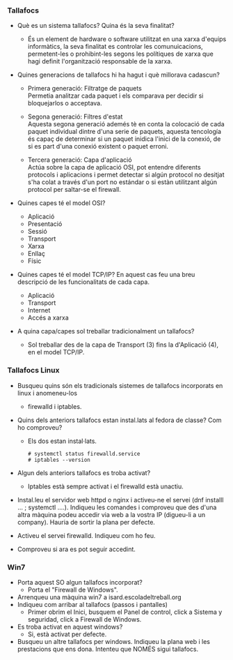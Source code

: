 ### Tallafocs
* Què es un sistema tallafocs? Quina és la seva finalitat? 
  - És un element de hardware o software utilitzat en una xarxa d'equips informàtics, la seva finalitat es controlar les comunuicacions, permetent-les o prohibint-les segons les polítiques de xarxa que hagi definit l'organització responsable de la xarxa. 

* Quines generacions de tallafocs hi ha hagut i què millorava cadascun?
  - Primera generació: Filtratge de paquets  
Permetia analitzar cada paquet i els comparava per decidir si bloquejarlos o acceptava.
  
  - Segona generació: Filtres d'estat  
Aquesta segona generació ademés tè en conta la colocació de cada paquet individual dintre d'una serie de paquets, aquesta tencología és capaç de determinar si un paquet inidica l'inici de la conexió, de si es part d'una conexió existent o paquet erroni.
  
  - Tercera generació: Capa d'aplicació  
Actúa sobre la capa de aplicació OSI, pot entendre diferents protocols i aplicacions i permet detectar si algún protocol no desitjat s'ha colat a través d'un port no estándar o si estàn utilitzant algún protocol per saltar-se el firewall.
  
  
* Quines capes té el model OSI?
  - Aplicació
  - Presentació
  - Sessió
  - Transport
  - Xarxa
  - Enllaç
  - Físic
  
* Quines capes té el model TCP/IP? En aquest cas feu una breu descripció de les funcionalitats de cada capa.
  - Aplicació
  - Transport
  - Internet
  - Accés a xarxa
  
* A quina capa/capes sol treballar tradicionalment un tallafocs?
  - Sol treballar des de la capa de Transport (3) fins la d'Aplicació (4), en el model TCP/IP.
        
### Tallafocs Linux
* Busqueu quins són els tradicionals sistemes de tallafocs incorporats en linux i anomeneu-los
  - firewalld i iptables.
* Quins dels anteriors tallafocs estan instal.lats al fedora de classe? Com ho comproveu?
  - Els dos estan instal·lats.

        # systemctl status firewalld.service          
        # iptables --version
  
* Algun dels anteriors tallafocs es troba activat?
  - Iptables està sempre activat i el firewalld està unactiu.
  
* Instal.leu el servidor web httpd o nginx i activeu-ne el servei (dnf installl ...  ; systemctl ....). Indiqueu les comandes i comproveu que des d'una altra màquina podeu accedir via web a la vostra IP (digueu-li a un company). Hauria de sortir la plana per defecte.
* Activeu el servei firewalld. Indiqueu com ho feu.
* Comproveu si ara es pot seguir accedint.
        
### Win7
* Porta aquest SO algun tallafocs incorporat?
  - Porta el "Firewall de Windows".
* Arrenqueu una màquina win7 a isard.escoladeltreball.org
* Indiqueu com arribar al tallafocs (passos i pantalles)
  - Primer obrim el Inici, busquem el Panel de control, click a Sistema y seguridad, click a Firewall de Windows.
* Es troba activat en aquest windows?
  - Si, està activat per defecte.
* Busqueu un altre tallafocs per windows. Indiqueu la plana web i les prestacions que ens dona. Intenteu que NOMÉS sigui tallafocs.
